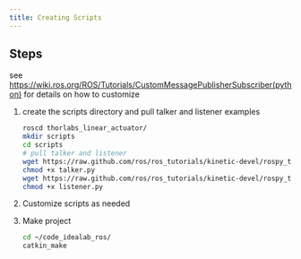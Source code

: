 ```yaml
---
title: Creating Scripts
---
```

## Steps

see <https://wiki.ros.org/ROS/Tutorials/CustomMessagePublisherSubscriber(python)> for details on how to customize

1. create the scripts directory and pull talker and listener examples

    ```bash
    roscd thorlabs_linear_actuator/
    mkdir scripts
    cd scripts
    # pull talker and listener
    wget https://raw.github.com/ros/ros_tutorials/kinetic-devel/rospy_tutorials/001_talker_listener/talker.py
    chmod +x talker.py
    wget https://raw.github.com/ros/ros_tutorials/kinetic-devel/rospy_tutorials/001_talker_listener/listener.py
    chmod +x listener.py
    ```
1. Customize scripts as needed

1. Make project

    ```bash
    cd ~/code_idealab_ros/
    catkin_make
    ```

